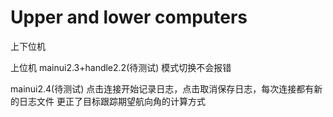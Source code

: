 # Upper and lower computers
 上下位机


上位机
mainui2.3+handle2.2(待测试)
模式切换不会报错

mainui2.4(待测试)
点击连接开始记录日志，点击取消保存日志，每次连接都有新的日志文件
更正了目标跟踪期望航向角的计算方式